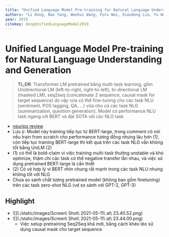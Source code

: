 ```yaml
---
title: "Unified Language Model Pre-training for Natural Language Understanding and Generation"
authors: "Li Dong, Nan Yang, Wenhui Wang, Furu Wei, Xiaodong Liu, Yu Wang, Jianfeng Gao, Ming Zhou, Hsiao-Wuen Hon"
year: 2019
citekey: dongUnifiedLanguageModel2019
---
```


# Unified Language Model Pre-training for Natural Language Understanding and Generation
> **TL;DR**:  Transformer LM pretrained bằng multi-task learning, gồm Unidirectional LM (left-to-right, right-to-left), bi-directional LM (masked LM), seq2seq (concatenate 2 sequence, causal mask for target sequence) do vậy vừa có thể fine-tuning cho các task NLU (sentiment, POS tagging, QA, ...) vừa cho cả các task NLG (summarization, question generation). Model có performance NLU task ngang với BERT và đạt SOTA với các NLG task

- [neurips review](https://proceedings.neurips.cc/paper/2019/file/c20bb2d9a50d5ac1f713f8b34d9aac5a-Reviews.html)
- Lưu ý: Model này training tiếp tục từ BERT-large, trong comment có nói nếu train from scratch cho performance tương đồng nhưng lâu hơn (1), còn tiếp tục training BERT-large thì kết quả trên các task NLG vẫn không tốt bằng UniLM (2)
- (1) có thể là bold-claim vì việc training multi-task thường unstable và khó optimize, thậm chí các task có thể negative transfer lẫn nhau, và việc sử dụng pretrained BERT-large là cần thiết
- (2) Có vẻ hợp lý vì BERT nhìn chung rất mạnh trong các task NLU nhưng không tốt với NLG
- Chưa so sánh chất lượng pretrained model (không bao gồm finetuning) trên các task zero-shot NLG (vd so sánh với GPT-2, GPT-3)

## Highlight
- ![](./static/images/Screen\ Shot\ 2021-05-11\ at\ 23.40.52.png)
- ![](./static/images/Screen\ Shot\ 2021-05-11\ at\ 23.44.00.png)
  - Việc setup pretraining Seq2Seq khá mới, bằng cách khéo léo sử dụng causal mask cho target sequence